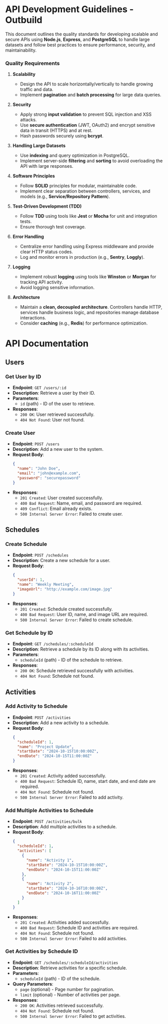 
# API Development Guidelines - Outbuild

This document outlines the quality standards for developing scalable and secure APIs using **Node.js**, **Express**, and **PostgreSQL** to  handle large datasets and follow best practices to ensure performance, security, and maintainability.

### Quality Requirements

1. **Scalability**
   - Design the API to scale horizontally/vertically to handle growing traffic and data.
   - Implement **pagination** and **batch processing** for large data queries.

2. **Security**
   - Apply strong **input validation** to prevent SQL injection and XSS attacks.
   - Use **secure authentication** (JWT, OAuth2) and encrypt sensitive data in transit (HTTPS) and at rest.
   - Hash passwords securely using **bcrypt**.

3. **Handling Large Datasets**
   - Use **indexing** and query optimization in PostgreSQL.
   - Implement server-side **filtering** and **sorting** to avoid overloading the API with large responses.

4. **Software Principles**
   - Follow **SOLID** principles for modular, maintainable code.
   - Implement clear separation between controllers, services, and models (e.g., **Service/Repository Pattern**).

5. **Test-Driven Development (TDD)**
   - Follow **TDD** using tools like **Jest** or **Mocha** for unit and integration tests.
   - Ensure thorough test coverage.

6. **Error Handling**
   - Centralize error handling using Express middleware and provide clear HTTP status codes.
   - Log and monitor errors in production (e.g., **Sentry**, **Loggly**).

7. **Logging**
   - Implement robust **logging** using tools like **Winston** or **Morgan** for tracking API activity.
   - Avoid logging sensitive information.

8. **Architecture**
   - Maintain a **clean, decoupled architecture**. Controllers handle HTTP, services handle business logic, and repositories manage database interactions.
   - Consider **caching** (e.g., **Redis**) for performance optimization.
  

# API Documentation

## Users

### Get User by ID
- **Endpoint**: `GET /users/:id`
- **Description**: Retrieve a user by their ID.
- **Parameters**:
  - `id` (path) - ID of the user to retrieve.
- **Responses**:
  - `200 OK`: User retrieved successfully.
  - `404 Not Found`: User not found.

### Create User
- **Endpoint**: `POST /users`
- **Description**: Add a new user to the system.
- **Request Body**:
  ```json
  {
    "name": "John Doe",
    "email": "john@example.com",
    "password": "securepassword"
  }
  ```
- **Responses**:
  - `201 Created`: User created successfully.
  - `400 Bad Request`: Name, email, and password are required.
  - `409 Conflict`: Email already exists.
  - `500 Internal Server Error`: Failed to create user.

## Schedules

### Create Schedule
- **Endpoint**: `POST /schedules`
- **Description**: Create a new schedule for a user.
- **Request Body**:
  ```json
  {
    "userId": 1,
    "name": "Weekly Meeting",
    "imageUrl": "http://example.com/image.jpg"
  }
  ```
- **Responses**:
  - `201 Created`: Schedule created successfully.
  - `400 Bad Request`: User ID, name, and image URL are required.
  - `500 Internal Server Error`: Failed to create schedule.

### Get Schedule by ID
- **Endpoint**: `GET /schedules/:scheduleId`
- **Description**: Retrieve a schedule by its ID along with its activities.
- **Parameters**:
  - `scheduleId` (path) - ID of the schedule to retrieve.
- **Responses**:
  - `200 OK`: Schedule retrieved successfully with activities.
  - `404 Not Found`: Schedule not found.

## Activities

### Add Activity to Schedule
- **Endpoint**: `POST /activities`
- **Description**: Add a new activity to a schedule.
- **Request Body**:
  ```json
  {
    "scheduleId": 1,
    "name": "Project Update",
    "startDate": "2024-10-15T10:00:00Z",
    "endDate": "2024-10-15T11:00:00Z"
  }
  ```
- **Responses**:
  - `201 Created`: Activity added successfully.
  - `400 Bad Request`: Schedule ID, name, start date, and end date are required.
  - `404 Not Found`: Schedule not found.
  - `500 Internal Server Error`: Failed to add activity.

### Add Multiple Activities to Schedule
- **Endpoint**: `POST /activities/bulk`
- **Description**: Add multiple activities to a schedule.
- **Request Body**:
  ```json
  {
    "scheduleId": 1,
    "activities": [
      {
        "name": "Activity 1",
        "startDate": "2024-10-15T10:00:00Z",
        "endDate": "2024-10-15T11:00:00Z"
      },
      {
        "name": "Activity 2",
        "startDate": "2024-10-16T10:00:00Z",
        "endDate": "2024-10-16T11:00:00Z"
      }
    ]
  }
  ```
- **Responses**:
  - `201 Created`: Activities added successfully.
  - `400 Bad Request`: Schedule ID and activities are required.
  - `404 Not Found`: Schedule not found.
  - `500 Internal Server Error`: Failed to add activities.

### Get Activities by Schedule ID
- **Endpoint**: `GET /schedules/:scheduleId/activities`
- **Description**: Retrieve activities for a specific schedule.
- **Parameters**:
  - `scheduleId` (path) - ID of the schedule.
- **Query Parameters**:
  - `page` (optional) - Page number for pagination.
  - `limit` (optional) - Number of activities per page.
- **Responses**:
  - `200 OK`: Activities retrieved successfully.
  - `404 Not Found`: Schedule not found.
  - `500 Internal Server Error`: Failed to get activities.

